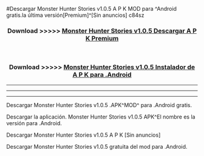#Descargar Monster Hunter Stories v1.0.5 A P K MOD para ^Android gratis.la última versión[Premium]^[Sin anuncios] c84sz



<div align="center">
<h3>Download >>>>> <a href="https://es-web.web.app/?es= Monster Hunter Stories v1.0.5">Monster Hunter Stories v1.0.5 Descargar A P K Premium</a></h3><br>

<h3>Download >>>>> <a href="https://es-web.web.app/?es= Monster Hunter Stories v1.0.5">Monster Hunter Stories v1.0.5 Instalador de A P K para .Android</a></h3>
</div>


----------------------------------------------------------

----------------------------------------------------------

----------------------------------------------------------

Descargar Monster Hunter Stories v1.0.5 .APK^MOD^ para .Android gratis.

Descargar la aplicación. Monster Hunter Stories v1.0.5 APK^El nombre es la versión para .Android.

Descargar Monster Hunter Stories v1.0.5 A P K [Sin anuncios]

Descargar Monster Hunter Stories v1.0.5 gratuita del mod para .Android.